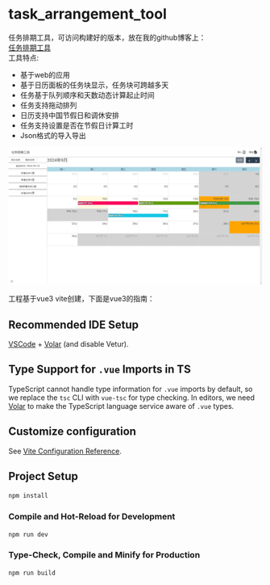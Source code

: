 # task_arrangement_tool

任务排期工具，可访问构建好的版本，放在我的github博客上：  
[任务排期工具](https://yangxun983323204.github.io/app/task_arrangement_tool/index)  
工具特点:  
- 基于web的应用
- 基于日历面板的任务块显示，任务块可跨越多天
- 任务基于队列顺序和天数动态计算起止时间
- 任务支持拖动排列
- 日历支持中国节假日和调休安排
- 任务支持设置是否在节假日计算工时
- Json格式的导入导出

![alt 预览](./preview.jpg)  


工程基于vue3 vite创建，下面是vue3的指南：  
## Recommended IDE Setup

[VSCode](https://code.visualstudio.com/) + [Volar](https://marketplace.visualstudio.com/items?itemName=Vue.volar) (and disable Vetur).

## Type Support for `.vue` Imports in TS

TypeScript cannot handle type information for `.vue` imports by default, so we replace the `tsc` CLI with `vue-tsc` for type checking. In editors, we need [Volar](https://marketplace.visualstudio.com/items?itemName=Vue.volar) to make the TypeScript language service aware of `.vue` types.

## Customize configuration

See [Vite Configuration Reference](https://vitejs.dev/config/).

## Project Setup

```sh
npm install
```

### Compile and Hot-Reload for Development

```sh
npm run dev
```

### Type-Check, Compile and Minify for Production

```sh
npm run build
```

